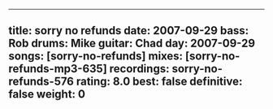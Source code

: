 
---
title: sorry no refunds
date: 2007-09-29
bass:	Rob
drums:	Mike
guitar:	Chad
day: 2007-09-29
songs: [sorry-no-refunds]
mixes: [sorry-no-refunds-mp3-635]
recordings: sorry-no-refunds-576
rating: 8.0
best: false
definitive: false
weight: 0
---
